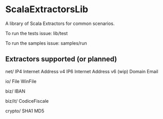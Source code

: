 ScalaExtractorsLib
==================

A library of Scala Extractors for common scenarios.

To run the tests issue:
	lib/test

To run the samples issue:
	samples/run

Extractors supported (or planned)
---------------------------------

net/
	IP4		Internet Address v4
	IP6		Internet Address v6 (wip)
	Domain
	Email

io/
	File
	WinFile

biz/
	IBAN
	
biz/it/
	CodiceFiscale

crypto/
	SHA1
	MD5
